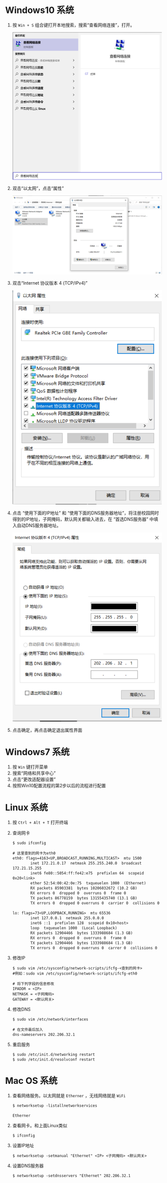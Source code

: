 # Windows10 系统

1. 按 `Win + S` 组合键打开本地搜索，搜索“查看网络连接”，打开。

   ![Win10 IP](\images\5.png)

2. 双击“以太网”，点击“属性”

   ![IP](\images\6.png)

3. 双击“Internet 协议版本 4 (TCP/IPv4)”

   ![IP](\images\7.png)

4. 点击 “使用下面的IP地址” 和 “使用下面的DNS服务器地址”，将注册校园网时得到的IP地址，子网掩码，默认网关都输入进去，在 “首选DNS服务器” 中填入自动DNS服务器地址。

   ![IP](\images\8.png)

5. 点击确定，再点击确定退出属性界面

# Windows7 系统

1. 按 `Win` 键打开菜单
2. 搜索“网络和共享中心”
3. 点击“更改适配器设置”
4. 按照Win10配置流程的第2步以后的流程进行配置

# Linux 系统

1. 按 `Ctrl + Alt + T` 打开终端

2. 查询网卡

   ```shell
   $ sudo ifconfig
   
   # 这里查到的网卡为eth0
   eth0: flags=4163<UP,BROADCAST,RUNNING,MULTICAST>  mtu 1500
           inet 172.21.0.17  netmask 255.255.240.0  broadcast 172.21.15.255
           inet6 fe80::5054:ff:fe42:e75  prefixlen 64  scopeid 0x20<link>
           ether 52:54:00:42:0e:75  txqueuelen 1000  (Ethernet)
           RX packets 85903381  bytes 10206032672 (10.2 GB)
           RX errors 0  dropped 0  overruns 0  frame 0
           TX packets 86778159  bytes 13155435740 (13.1 GB)
           TX errors 0  dropped 0 overruns 0  carrier 0  collisions 0
   
   lo: flags=73<UP,LOOPBACK,RUNNING>  mtu 65536
           inet 127.0.0.1  netmask 255.0.0.0
           inet6 ::1  prefixlen 128  scopeid 0x10<host>
           loop  txqueuelen 1000  (Local Loopback)
           RX packets 12904466  bytes 1333988684 (1.3 GB)
           RX errors 0  dropped 0  overruns 0  frame 0
           TX packets 12904466  bytes 1333988684 (1.3 GB)
           TX errors 0  dropped 0 overruns 0  carrer 0  collisions 0
   ```

3. 修改IP

   ```shell
   $ sudo vim /etc/sysconfig/network-scripts/ifcfg-<查到的网卡>
   #例如：sudo vim /etc/sysconfig/network-scripts/ifcfg-eth0
   
   # 将下列字段的信息修改
   IPADDR = <IP>
   NETMASK = <子网掩码>
   GATEWAY = <默认网关>
   ```

4. 修改DNS

   ```shell
   $ sudo vim /etc/network/interfaces
   
   # 在文件最后加入
   dns-nameservers 202.206.32.1
   ```

5. 重启服务

   ```shell
   $ sudo /etc/init.d/networking restart
   $ sudo /etc/init.d/resolvconf restart
   ```

# Mac OS 系统

1. 查看网络服务。以太网就是 `Etherner` ，无线网络就是 `WiFi`

   ```shell
   $ networksetup -listallnetworkservices
   
   Etherner
   ```

2. 查看网卡。和上面Linux类似

   ```shell
   $ ifconfig
   ```

3. 设置IP地址

   ```shell
   $ networksetup -setmanual "Ethernet" <IP> <子网掩码> <默认网关>
   ```

4. 设置DNS服务器

   ```shell
   $ networksetup -setdnsservers "Ethernet" 202.206.32.1
   ```




<link rel="stylesheet" href="https://cdn.jsdelivr.net/npm/gitalk@1/dist/gitalk.css">

<script src="https://cdn.jsdelivr.net/npm/gitalk@1/dist/gitalk.min.js"></script>
<div id="gitalk-container"></div>
<script>
    const gitalk = new Gitalk({
        clientID: "f997f0370566fec3278e",
        clientSecret: "9e3d0c4c8706ad459f8b15a41e489c4f76525b51",
        repo: "CampusNetworkForSTDU",
        owner: "Dreammer12138",
        admin: ['Dreammer12138'],
        id: location.pathname
    });
    gitalk.render('gitalk-container');
</script>